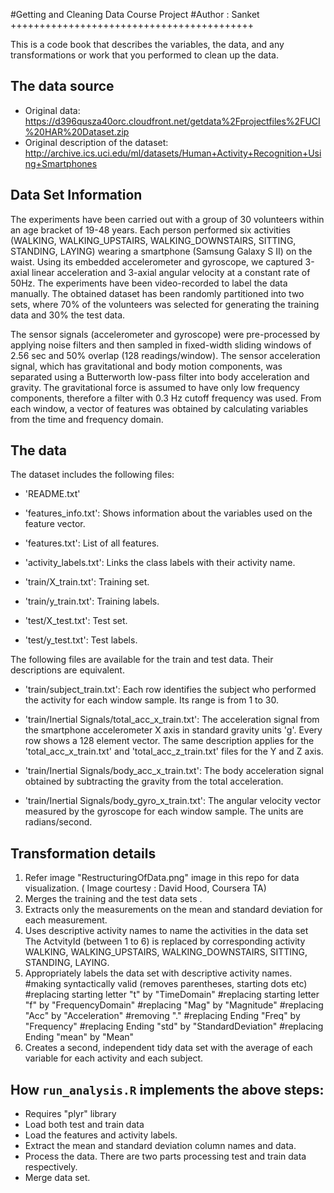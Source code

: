 #Getting and Cleaning Data Course Project
#Author : Sanket
++++++++++++++++++++++++++++++++++++++++++

This is a code book that describes the variables, the data, and any transformations or work that you performed to clean up the data.

## The data source

* Original data: https://d396qusza40orc.cloudfront.net/getdata%2Fprojectfiles%2FUCI%20HAR%20Dataset.zip
* Original description of the dataset: http://archive.ics.uci.edu/ml/datasets/Human+Activity+Recognition+Using+Smartphones

## Data Set Information

The experiments have been carried out with a group of 30 volunteers within an age bracket of 19-48 years. Each person performed six activities (WALKING, WALKING_UPSTAIRS, WALKING_DOWNSTAIRS, SITTING, STANDING, LAYING) wearing a smartphone (Samsung Galaxy S II) on the waist. Using its embedded accelerometer and gyroscope, we captured 3-axial linear acceleration and 3-axial angular velocity at a constant rate of 50Hz. The experiments have been video-recorded to label the data manually. The obtained dataset has been randomly partitioned into two sets, where 70% of the volunteers was selected for generating the training data and 30% the test data.

The sensor signals (accelerometer and gyroscope) were pre-processed by applying noise filters and then sampled in fixed-width sliding windows of 2.56 sec and 50% overlap (128 readings/window). The sensor acceleration signal, which has gravitational and body motion components, was separated using a Butterworth low-pass filter into body acceleration and gravity. The gravitational force is assumed to have only low frequency components, therefore a filter with 0.3 Hz cutoff frequency was used. From each window, a vector of features was obtained by calculating variables from the time and frequency domain.

## The data

The dataset includes the following files:

- 'README.txt'

- 'features_info.txt': Shows information about the variables used on the feature vector.

- 'features.txt': List of all features.

- 'activity_labels.txt': Links the class labels with their activity name.

- 'train/X_train.txt': Training set.

- 'train/y_train.txt': Training labels.

- 'test/X_test.txt': Test set.

- 'test/y_test.txt': Test labels.

The following files are available for the train and test data. Their descriptions are equivalent.

- 'train/subject_train.txt': Each row identifies the subject who performed the activity for each window sample. Its range is from 1 to 30.

- 'train/Inertial Signals/total_acc_x_train.txt': The acceleration signal from the smartphone accelerometer X axis in standard gravity units 'g'. Every row shows a 128 element vector. The same description applies for the 'total_acc_x_train.txt' and 'total_acc_z_train.txt' files for the Y and Z axis.

- 'train/Inertial Signals/body_acc_x_train.txt': The body acceleration signal obtained by subtracting the gravity from the total acceleration.

- 'train/Inertial Signals/body_gyro_x_train.txt': The angular velocity vector measured by the gyroscope for each window sample. The units are radians/second.


## Transformation details

1. Refer image "RestructuringOfData.png" image in this repo for data visualization. ( Image courtesy : David Hood, Coursera TA) 
2. Merges the training and the test data sets .
3. Extracts only the measurements on the mean and standard deviation for each measurement.
4. Uses descriptive activity names to name the activities in the data set
	The ActvityId (between 1 to 6) is replaced by corresponding activity WALKING, WALKING_UPSTAIRS, WALKING_DOWNSTAIRS, SITTING, STANDING, LAYING. 
5. Appropriately labels the data set with descriptive activity names.
	#making syntactically valid (removes parentheses, starting dots etc)
	#replacing starting letter "t" by "TimeDomain"
	#replacing starting letter "f" by "FrequencyDomain"
	#replacing "Mag" by "Magnitude"
	#replacing "Acc" by "Acceleration"
	#removing "." 
	#replacing Ending "Freq" by "Frequency"
	#replacing Ending "std" by "StandardDeviation"
	#replacing Ending "mean" by "Mean"
6. Creates a second, independent tidy data set with the average of each variable for each activity and each subject.


## How ```run_analysis.R``` implements the above steps:

* Requires "plyr" library
* Load both test and train data
* Load the features and activity labels.
* Extract the mean and standard deviation column names and data.
* Process the data. There are two parts processing test and train data respectively.
* Merge data set.
